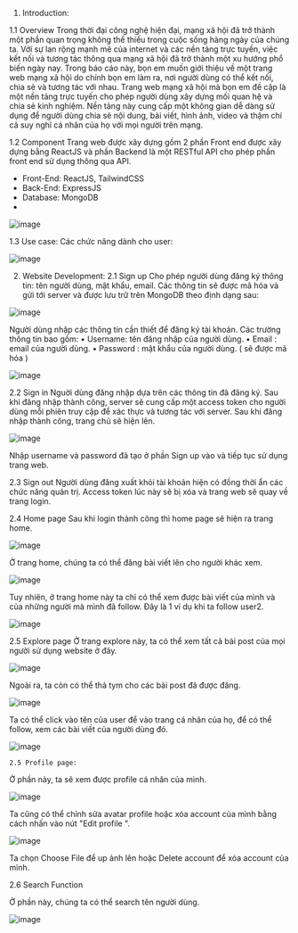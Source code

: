 1.	Introduction:

1.1	Overview
Trong thời đại công nghệ hiện đại, mạng xã hội đã trở thành một phần quan trọng không thể thiếu trong cuộc sống hàng ngày của chúng ta. Với sự lan rộng mạnh mẽ của internet và các nền tảng trực tuyến, việc kết nối và tương tác thông qua mạng xã hội đã trở thành một xu hướng phổ biến ngày nay. Trong báo cáo này, bọn em muốn giới thiệu về một trang web mạng xã hội do chính bọn em làm ra, nơi người dùng có thể kết nối, chia sẻ và tương tác với nhau. 
Trang web mạng xã hội mà bọn em đề cập là một nền tảng trực tuyến cho phép người dùng xây dựng mối quan hệ và chia sẻ kinh nghiệm. Nền tảng này cung cấp một không gian dễ dàng sử dụng để người dùng chia sẻ nội dung, bài viết, hình ảnh, video và thậm chí cả suy nghĩ cá nhân của họ với mọi người trên mạng.

1.2	Component
Trang web được xây dựng gồm 2 phần Front end được xây dựng bằng ReactJS và phần Backend là một RESTful API cho phép phần front end sử dụng thông qua API.
 
-	Front-End: ReactJS, TailwindCSS
-	Back-End: ExpressJS
-	Database: MongoDB
-	
![image](https://github.com/Serikaaa/Circulus/assets/96558358/89beda92-1e4f-4b19-abde-52011e71a062)

1.3	Use case:
Các chức năng dành cho user:

![image](https://github.com/Serikaaa/Circulus/assets/96558358/fd49e85e-abd4-4c3b-8ebc-19c8a75e1b5c)

2.	Website Development:
2.1 Sign up
Cho phép người dùng đăng ký thông tin: tên người dùng, mật khẩu, email. Các thông tin sẽ được mã hóa và gửi tới server và được lưu trữ trên MongoDB theo định dạng sau:

![image](https://github.com/Serikaaa/Circulus/assets/96558358/d51e1961-fe6c-46ca-8241-f5d1768cac7c)
 
Người dùng nhập các thông tin cần thiết để đăng ký tài khoản. Các trường thông tin bao gồm:
•	Username: tên đăng nhập của người dùng.
•	Email : email của người dùng.
•	Password : mật khẩu của người dùng. ( sẽ được mã hóa )

 ![image](https://github.com/Serikaaa/Circulus/assets/96558358/3a016c6c-3826-4fbd-a71c-7529a52ad65d)

2.2 Sign in
Nguời dùng đăng nhập dựa trên các thông tin đã đăng ký. Sau khi đăng nhập thành công, server sẽ cung cấp một access token cho người dùng mỗi phiên truy cập để xác thực và tương tác với server. Sau khi đăng nhập thành công, trang chủ sẽ hiện lên.

![image](https://github.com/Serikaaa/Circulus/assets/96558358/47a1d777-9d49-4519-8cca-fb441e951969)

Nhập username và password đã tạo ở phần Sign up vào và tiếp tục sử dụng trang web.

2.3 Sign out
Người dùng đăng xuất khỏi tài khoản hiện có đồng thời ẩn các chức năng quản trị. Access token lúc này sẽ bị xóa và trang web sẽ quay về trang login.

2.4 Home page
Sau khi login thành công thì home page sẽ hiện ra trang home.

![image](https://github.com/Serikaaa/Circulus/assets/96558358/ebb630db-be6c-4f86-ba4c-705c1265dd49)


Ở trang home, chúng ta có thể đăng bài viết lên cho người khác xem.

 ![image](https://github.com/Serikaaa/Circulus/assets/96558358/0f8d6592-c395-4afe-bfdb-184cf7df24a5)

Tuy nhiên, ở trang home này ta chỉ có thể xem được bài viết của mình và của những người mà mình đã follow. Đây là 1 ví dụ khi ta follow user2. 

![image](https://github.com/Serikaaa/Circulus/assets/96558358/26d51354-9e23-43af-98a5-0f7713ffb4e5)

2.5 Explore page
Ở trang explore này, ta có thể xem tất cả bài post của mọi người sử dụng website ở đây.  

![image](https://github.com/Serikaaa/Circulus/assets/96558358/127af477-3aa8-4f71-bb5f-43939222e333)

Ngoài ra, ta còn có thể thả tym cho các bài post đã được đăng.

![image](https://github.com/Serikaaa/Circulus/assets/96558358/6d0b83ea-f781-4d64-ab1a-15b97a009993)

Ta có thể click vào tên của user để vào trang cá nhân của họ, để có thể follow, xem các bài viết của người dùng đó.

 ![image](https://github.com/Serikaaa/Circulus/assets/96558358/2e08df0e-f537-4192-899e-aabdfe4cc8a2)

	2.5 Profile page:
Ở phần này, ta sẽ xem được profile cá nhân của mình.

![image](https://github.com/Serikaaa/Circulus/assets/96558358/b98f7d5d-e48e-4a03-a5dc-8d8b06ba8860)

Ta cũng có thể chỉnh sửa avatar profile hoặc xóa account của mình bằng cách nhấn vào nút "Edit profile ".

![image](https://github.com/Serikaaa/Circulus/assets/96558358/846a6e21-f769-4174-a266-d5b1dd3e6866)
 
Ta chọn Choose File để up ảnh lên hoặc Delete account để xóa account của mình.

2.6 Search Function

Ở phần này, chúng ta có thể search tên người dùng.

![image](https://github.com/Serikaaa/Circulus/assets/96558358/6e676344-af68-4157-8d68-8af154809067)

 
